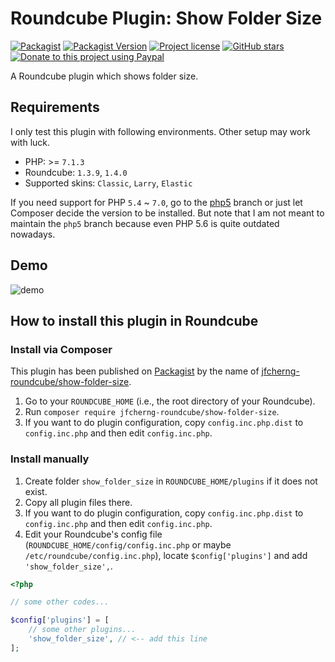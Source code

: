 # Roundcube Plugin: Show Folder Size

[![Packagist](https://img.shields.io/packagist/dt/jfcherng-roundcube/show-folder-size?style=flat-square)](https://packagist.org/packages/jfcherng-roundcube/show-folder-size)
[![Packagist Version](https://img.shields.io/packagist/v/jfcherng-roundcube/show-folder-size?style=flat-square)](https://packagist.org/packages/jfcherng-roundcube/show-folder-size)
[![Project license](https://img.shields.io/github/license/jfcherng-roundcube/plugin-show-folder-size?style=flat-square)](https://github.com/jfcherng-roundcube/plugin-show-folder-size/blob/v6/LICENSE)
[![GitHub stars](https://img.shields.io/github/stars/jfcherng-roundcube/plugin-show-folder-size?style=flat-square&logo=github)](https://github.com/jfcherng-roundcube/plugin-show-folder-size/stargazers)
[![Donate to this project using Paypal](https://img.shields.io/badge/paypal-donate-blue.svg?style=flat-square&logo=paypal)](https://www.paypal.me/jfcherng/5usd)

A Roundcube plugin which shows folder size.

## Requirements

I only test this plugin with following environments. Other setup may work with luck.

- PHP: >= `7.1.3`
- Roundcube: `1.3.9`, `1.4.0`
- Supported skins: `Classic`, `Larry`, `Elastic`

If you need support for PHP `5.4` ~ `7.0`, go to the
[php5](https://github.com/jfcherng-roundcube/plugin-show-folder-size/tree/php5)
branch or just let Composer decide the version to be installed. But note that
I am not meant to maintain the `php5` branch because even PHP 5.6 is quite outdated nowadays.

## Demo

![demo](https://raw.githubusercontent.com/jfcherng-roundcube/plugin-show-folder-size/master/docs/screenshot/demo.png)

## How to install this plugin in Roundcube

### Install via Composer

This plugin has been published on [Packagist](https://packagist.org) by the name of [jfcherng-roundcube/show-folder-size](https://packagist.org/packages/jfcherng-roundcube/show-folder-size).

1. Go to your `ROUNDCUBE_HOME` (i.e., the root directory of your Roundcube).
2. Run `composer require jfcherng-roundcube/show-folder-size`.
3. If you want to do plugin configuration, copy `config.inc.php.dist` to `config.inc.php` and then edit `config.inc.php`.

### Install manually

1. Create folder `show_folder_size` in `ROUNDCUBE_HOME/plugins` if it does not exist.
2. Copy all plugin files there.
3. If you want to do plugin configuration, copy `config.inc.php.dist` to `config.inc.php` and then edit `config.inc.php`.
4. Edit your Roundcube's config file (`ROUNDCUBE_HOME/config/config.inc.php` or maybe `/etc/roundcube/config.inc.php`), locate `$config['plugins']` and add `'show_folder_size',`.

```php
<?php

// some other codes...

$config['plugins'] = [
    // some other plugins...
    'show_folder_size', // <-- add this line
];
```
